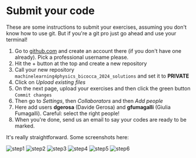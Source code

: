 # Submit your code

These are some instructions to submit your exercises, assuming you don't know how to use git. But if you're a git pro just go ahead and use your terminal! 

1. Go to [github.com](www.github.com) and create an account there (if you don't have one already). Pick a professional username please.
2. Hit the + button at the top and create a new repository
3. Call your new repository `machinelearning4physics_bicocca_2024_solutions` and set it to **PRIVATE**
4. Click on *Upload existing files*
5. On the next page, upload your exercises and then click the green button `Commit changes`
6. Then go to *Settings*, then *Collaborators* and then *Add people*
7. Here add users **dgerosa** (Davide Gerosa) and **gfumagalli** (Giulia Fumagalli). Careful: select the right people!
8. When you're done, send us an email to say your codes are ready to be marked.




It's really straightforward. Some screenshots here: 

![step1](https://github.com/dgerosa/machinelearning4physics_bicocca_2024/assets/7237041/c6f99c35-6ca0-40aa-b8c4-f28ccb3156e1)
![step2](https://github.com/dgerosa/machinelearning4physics_bicocca_2024/assets/7237041/8bf2d3f6-84fd-4840-aaa7-0ee4278c62fd)
![step3](https://github.com/dgerosa/machinelearning4physics_bicocca_2024/assets/7237041/e2a03f0c-5ea0-4cf8-aeaa-ea7c359edc4d)
![step4](https://github.com/dgerosa/machinelearning4physics_bicocca_2024/assets/7237041/ea66c7af-fe42-479f-95bc-a804e2d34fee)
![step5](https://github.com/dgerosa/machinelearning4physics_bicocca_2024/assets/7237041/d9ccfa6c-a5b2-482b-8919-6ed88f045642)
![step6](https://github.com/dgerosa/machinelearning4physics_bicocca_2024/assets/7237041/acfe6c62-af00-4a41-8db9-e6e559196e6f)
